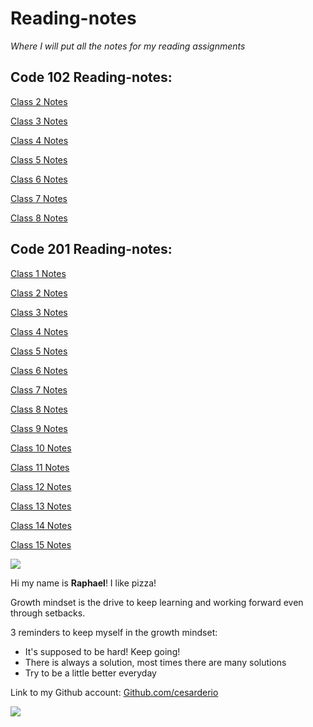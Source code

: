 # Reading-notes
*Where I will put all the notes for my reading assignments*

## Code 102 Reading-notes:

[Class 2 Notes](./class2.md)

[Class 3 Notes](./class3.md)

[Class 4 Notes](./class4.md)

[Class 5 Notes](./class5.md)

[Class 6 Notes](./class6.md)

[Class 7 Notes](./class7.md)

[Class 8 Notes](./class8.md)

## Code 201 Reading-notes:

[Class 1 Notes](./class1.md)

[Class 2 Notes](./class2.md)

[Class 3 Notes](./class3.md)

[Class 4 Notes](./class4.md)

[Class 5 Notes](./class5.md)

[Class 6 Notes](./class6.md)

[Class 7 Notes](./class7.md)

[Class 8 Notes](./class8.md)

[Class 9 Notes](./class9.md)

[Class 10 Notes](./class10.md)

[Class 11 Notes](./class11.md)

[Class 12 Notes](./class12.md)

[Class 13 Notes](./class13.md)

[Class 14 Notes](./class14.md)

[Class 15 Notes](./class15.md)

![](https://ca.slack-edge.com/T039KG69K-U0404KAM68Y-c572e8c6c92c-512)

Hi my name is **Raphael**! I like pizza!

Growth mindset is the drive to keep learning and working forward even through setbacks.

3 reminders to keep myself in the growth mindset:

- It's supposed to be hard! Keep going!
- There is always a solution, most times there are many solutions
- Try to be a little better everyday

Link to my Github account: 
[Github.com/cesarderio](https://github.com/cesarderio)

![](https://1000logos.net/wp-content/uploads/2018/11/GitHub-logo-500x289.jpg)
